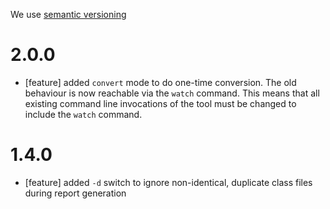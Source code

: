 We use [semantic versioning][semver]

# 2.0.0

- [feature] added `convert` mode to do one-time conversion. The old behaviour is now reachable via the `watch` command.
  This means that all existing command line invocations of the tool must be changed to include the `watch` command.

# 1.4.0

- [feature] added `-d` switch to ignore non-identical, duplicate class files during report generation


[semver]: http://semver.org/
